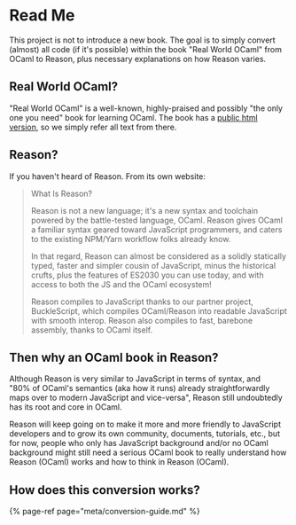 # Read Me

This project is not to introduce a new book. The goal is to simply convert \(almost\) all code \(if it's possible\) within the book "Real World OCaml" from OCaml to Reason, plus necessary explanations on how Reason varies.

## Real World OCaml?

"Real World OCaml" is a well-known, highly-praised and possibly "the only one you need" book for learning OCaml. The book has a [public html version](https://realworldocaml.org/v1/en/html/index.html), so we simply refer all text from there.

## Reason?

If you haven't heard of Reason. From its own website:

> What Is Reason?
>
> Reason is not a new language; it's a new syntax and toolchain powered by the battle-tested language, OCaml. Reason gives OCaml a familiar syntax geared toward JavaScript programmers, and caters to the existing NPM/Yarn workflow folks already know.
>
> In that regard, Reason can almost be considered as a solidly statically typed, faster and simpler cousin of JavaScript, minus the historical crufts, plus the features of ES2030 you can use today, and with access to both the JS and the OCaml ecosystem!
>
> Reason compiles to JavaScript thanks to our partner project, BuckleScript, which compiles OCaml/Reason into readable JavaScript with smooth interop. Reason also compiles to fast, barebone assembly, thanks to OCaml itself.

## Then why an OCaml book in Reason?

Although Reason is very similar to JavaScript in terms of syntax, and  
"80% of OCaml's semantics \(aka how it runs\) already straightforwardly maps over to modern JavaScript and vice-versa", Reason still undoubtedly has its root and core in OCaml.

Reason will keep going on to make it more and more friendly to JavaScript developers and to grow its own community, documents, tutorials, etc., but for now, people who only has JavaScript background and/or no OCaml background might still need a serious OCaml book to really understand how Reason \(OCaml\) works and how to think in Reason \(OCaml\).

## How does this conversion works?

{% page-ref page="meta/conversion-guide.md" %}



